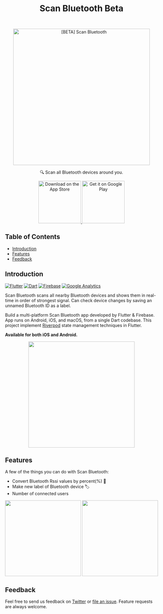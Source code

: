 <h1 align="center"> Scan Bluetooth Beta</h1> <br>
<p align="center">
  <a href="https://fruitshop.app">
    <img alt="[BETA] Scan Bluetooth" title="Scan Bluetooth" src="https://imgur.com/noOg64Y.png" width="450">
  </a>
</p>

<p align="center">
  🔍 Scan all Bluetooth devices around you.
</p>

<p align="center">
  <a href="https://testflight.apple.com/join/wuUT61hY">
    <img alt="Download on the App Store" title="App Store" src="http://i.imgur.com/0n2zqHD.png" width="140">
  </a>

  <a href="https://play.google.com/store/apps/details?id=app.fruitshop.bomb">
    <img alt="Get it on Google Play" title="Google Play" src="http://i.imgur.com/mtGRPuM.png" width="140">
  </a>
</p>

<!-- START doctoc generated TOC please keep comment here to allow auto update -->
<!-- DON'T EDIT THIS SECTION, INSTEAD RE-RUN doctoc TO UPDATE -->
## Table of Contents

- [Introduction](#introduction)
- [Features](#features)
- [Feedback](#feedback)

<!-- END doctoc generated TOC please keep comment here to allow auto update -->

## Introduction

[![Flutter](https://img.shields.io/badge/Flutter-02569B?style=for-the-badge&logo=flutter&logoColor=whit)](https://flutter.dev)
[![Dart](https://img.shields.io/badge/Dart-0175C2?style=for-the-badge&logo=dart&logoColor=white)](https://dart.dev)
[![Firebase](https://img.shields.io/badge/firebase-ffca28?style=for-the-badge&logo=firebase&logoColor=black)](https://firebase.google.com)
[![Google Analytics](https://img.shields.io/badge/Google%20Analytics-E37400?style=for-the-badge&logo=google%20analytics&logoColor=white)](https://firebase.google.com/products/analytics)

Scan Bluetooth scans all nearby Bluetooth devices and shows them in real-time in order of strongest signal.
Can check device changes by saving an unnamed Bluetooth ID as a label.

Build a multi-platform Scan Bluetooth app developed by Flutter & Firebase.  
App runs on Android, iOS, and macOS, from a single Dart codebase.
This project implement [Riverpod](https://riverpod.dev) state management techniques in Flutter.  

**Available for both iOS and Android.**

<p align="center">
  <img width=350 src = "https://play-lh.googleusercontent.com/6qqyjduRMhS6HlhPFv1CGLR52W4SXA5aslXmO8_A144hXoThYdBjHY52APpCaiNVh7S4=w2560-h1440-rw">
</p>

## Features

A few of the things you can do with Scan Bluetooth:

* Convert Bluetooth Rssi values by percent(%) 📶
* Make new label of Bluetooth device 🏷
* Number of connected users

<p align="center">
<img width=250 src="https://play-lh.googleusercontent.com/dP38b_bA30XrcdtrEJ7lFduJ0zTEnE-KPWRuaY77e5bnA7gizlrAORxUPtHBDyo5upM=w2560-h1440-rw">
<img width=250 src="https://play-lh.googleusercontent.com/cmP_DFmyINH7xmftWcax7Pufo8MVxsz_VF95jn-iWASMZcYy4kihRZ73jb1gXearjA=w2560-h1440-rw">
</p>

## Feedback

Feel free to send us feedback on [Twitter](https://twitter.com/Ska__Lee) or [file an issue](https://github.com/ska2519/scan_bluetooth/issues/new). Feature requests are always welcome.

